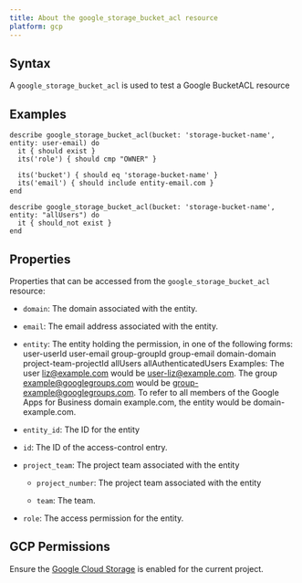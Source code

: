 ```yaml
---
title: About the google_storage_bucket_acl resource
platform: gcp
---
```


## Syntax
A `google_storage_bucket_acl` is used to test a Google BucketACL resource

## Examples
```
describe google_storage_bucket_acl(bucket: 'storage-bucket-name', entity: user-email) do
  it { should exist }
  its('role') { should cmp "OWNER" }

  its('bucket') { should eq 'storage-bucket-name' }
  its('email') { should include entity-email.com }
end

describe google_storage_bucket_acl(bucket: 'storage-bucket-name', entity: "allUsers") do
  it { should_not exist }
end
```

## Properties
Properties that can be accessed from the `google_storage_bucket_acl` resource:


  * `domain`: The domain associated with the entity.

  * `email`: The email address associated with the entity.

  * `entity`: The entity holding the permission, in one of the following forms:   user-userId   user-email   group-groupId   group-email   domain-domain   project-team-projectId   allUsers   allAuthenticatedUsers Examples:   The user liz@example.com would be user-liz@example.com.   The group example@googlegroups.com would be   group-example@googlegroups.com.   To refer to all members of the Google Apps for Business domain   example.com, the entity would be domain-example.com.

  * `entity_id`: The ID for the entity

  * `id`: The ID of the access-control entry.

  * `project_team`: The project team associated with the entity

    * `project_number`: The project team associated with the entity

    * `team`: The team.

  * `role`: The access permission for the entity.


## GCP Permissions

Ensure the [Google Cloud Storage](https://console.cloud.google.com/apis/library/storage-component.googleapis.com/) is enabled for the current project.
